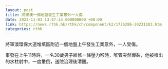 ```yaml
---
layout: post
title: 將軍澳一個地盤發生工業意外一人傷
date: 2023-11-03 13:47:14.000000000 +08:00
link: https://news.rthk.hk/rthk/ch/component/k2/1726286-20231103.htm
categories: rthk
---
```


將軍澳環保大道堆填區附近一個地盤上午發生工業意外，一人受傷。

事發在上午11時許，一名30歲男子維修一條壓力喉時，喉管突然爆裂，他被噴出的水柱射中，一度暈倒，送院治理後清醒。
